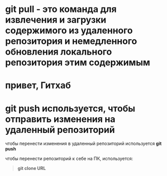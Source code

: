 **git pull** - это команда для извлечения и загрузки содержимого из удаленного репозитория и немедленного обновления локального репозитория этим содержимым
=======
# привет, Гитхаб
**git push** используется, чтобы отправить изменения на удаленный репозиторий
=======
чтобы перенести изменения в удаленный репозиторий используется **git push**

чтобы перенести репозиторий к себе на ПК, используется:
> **git clone URL**

